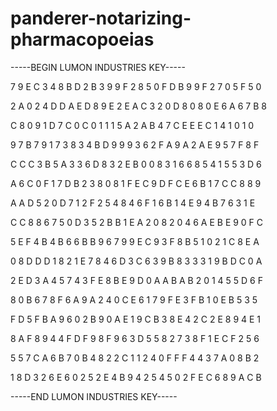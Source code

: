 # panderer-notarizing-pharmacopoeias

-----BEGIN LUMON INDUSTRIES KEY-----

7 9 E C 3 4 8 B D 2 B 3 9 9 F 2 8 5 0 F D B 9 9 F 2 7 0 5 F 5 0

2 A 0 2 4 D D A E D 8 9 E 2 E A C 3 2 0 D 8 0 8 0 E 6 A 6 7 B 8

C 8 0 9 1 D 7 C 0 C 0 1 1 1 5 A 2 A B 4 7 C E E E C 1 4 1 0 1 0

9 7 B 7 9 1 7 3 8 3 4 B D 9 9 9 3 6 2 F A 9 A 2 A E 9 5 7 F 8 F

C C C 3 B 5 A 3 3 6 D 8 3 2 E B 0 0 8 3 1 6 6 8 5 4 1 5 5 3 D 6

A 6 C 0 F 1 7 D B 2 3 8 0 8 1 F E C 9 D F C E 6 B 1 7 C C 8 8 9

A A D 5 2 0 D 7 1 2 F 2 5 4 8 4 6 F 1 6 B 1 4 E 9 4 B 7 6 3 1 E

C C 8 8 6 7 5 0 D 3 5 2 B B 1 E A 2 0 8 2 0 4 6 A E B E 9 0 F C

5 E F 4 B 4 B 6 6 B B 9 6 7 9 9 E C 9 3 F 8 B 5 1 0 2 1 C 8 E A

0 8 D D D 1 8 2 1 E 7 8 4 6 D 3 C 6 3 9 B 8 3 3 3 1 9 B D C 0 A

2 E D 3 A 4 5 7 4 3 F E 8 B E 9 D 0 A A B A B 2 0 1 4 5 5 D 6 F

8 0 B 6 7 8 F 6 A 9 A 2 4 0 C E 6 1 7 9 F E 3 F B 1 0 E B 5 3 5

F D 5 F B A 9 6 0 2 B 9 0 A E 1 9 C B 3 8 E 4 2 C 2 E 8 9 4 E 1

8 A F 8 9 4 4 F D F 9 8 F 9 6 3 D 5 5 8 2 7 3 8 F 1 E C F 2 5 6

5 5 7 C A 6 B 7 0 B 4 8 2 2 C 1 1 2 4 0 F F F 4 4 3 7 A 0 8 B 2

1 8 D 3 2 6 E 6 0 2 5 2 E 4 B 9 4 2 5 4 5 0 2 F E C 6 8 9 A C B

-----END LUMON INDUSTRIES KEY-----
